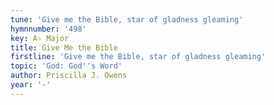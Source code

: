```yaml
---
tune: 'Give me the Bible, star of gladness gleaming'
hymnnumber: '498'
key: A♭ Major
title: Give Me the Bible
firstline: 'Give me the Bible, star of gladness gleaming'
topic: 'God: God''s Word'
author: Priscilla J. Owens
year: '-'
---
```

